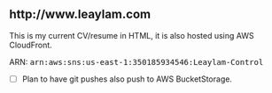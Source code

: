<h2>http://www.leaylam.com</h2>
<p>This is my current CV/resume in HTML, it is also hosted using AWS CloudFront.</p>

ARN: <kbd>arn:aws:sns:us-east-1:350185934546:Leaylam-Control</kbd>

- [ ] Plan to have git pushes also push to AWS BucketStorage.
